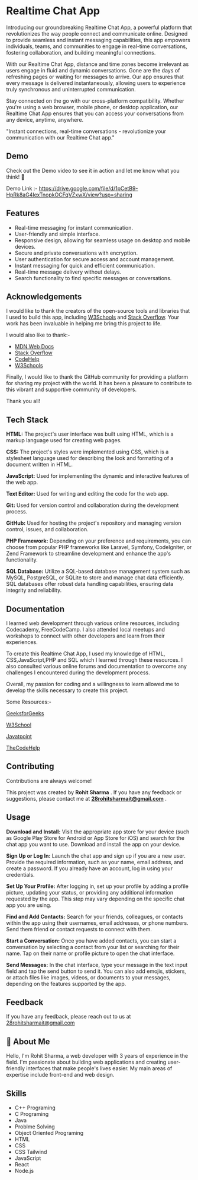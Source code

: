 
# Realtime Chat App
Introducing our groundbreaking Realtime Chat App, a powerful platform that revolutionizes the way people connect and communicate online. Designed to provide seamless and instant messaging capabilities, this app empowers individuals, teams, and communities to engage in real-time conversations, fostering collaboration, and building meaningful connections.

With our Realtime Chat App, distance and time zones become irrelevant as users engage in fluid and dynamic conversations. Gone are the days of refreshing pages or waiting for messages to arrive. Our app ensures that every message is delivered instantaneously, allowing users to experience truly synchronous and uninterrupted communication.

Stay connected on the go with our cross-platform compatibility. Whether you're using a web browser, mobile phone, or desktop application, our Realtime Chat App ensures that you can access your conversations from any device, anytime, anywhere.

"Instant connections, real-time conversations - revolutionize your communication with our Realtime Chat app."





## Demo

Check out the Demo video to see it in action and let me know what you think! 🤔

Demo Link :- https://drive.google.com/file/d/1pCetB9-HpRk8aG4IexTnopkOCFqVZxwX/view?usp=sharing
## Features
- Real-time messaging for instant communication.
- User-friendly and simple interface.
- Responsive design, allowing for seamless usage on desktop and mobile devices.
- Secure and private conversations with encryption.
- User authentication for secure access and account management.
- Instant messaging for quick and efficient communication.
- Real-time message delivery without delays.
- Search functionality to find specific messages or conversations.

## Acknowledgements

I would like to thank the creators of the open-source tools and libraries that I used to build this app, including [W3Schools](https://www.w3schools.com/whatis/) and [Stack Overflow](https://stackoverflow.com/documentation). Your work has been invaluable in helping me bring this project to life.

I would also like to thank:- 
 - [MDN Web Docs](https://developer.mozilla.org/en-US/)
 - [Stack Overflow](https://stackoverflow.com/documentation)
- [CodeHelp](https://www.thecodehelp.in/)
- [W3Schools](https://www.w3schools.com/whatis/)

Finally, I would like to thank the GitHub community for providing a platform for sharing my project with the world. It has been a pleasure to contribute to this vibrant and supportive community of developers.

Thank you all!
## Tech Stack

**HTML:** The project's user interface was built using HTML, which is a markup language used for creating web pages.

**CSS:**  The project's styles were implemented using CSS, which is a stylesheet language used for describing the look and formatting of a document written in HTML.

**JavaScript:** Used for implementing the dynamic and interactive features of the web app.

**Text Editor:** Used for writing and editing the code for the web app.

**Git:** Used for version control and collaboration during the development process.

**GitHub:** Used for hosting the project's repository and managing version control, issues, and collaboration.

**PHP Framework:** Depending on your preference and requirements, you can choose from popular PHP frameworks like Laravel, Symfony, CodeIgniter, or Zend Framework to streamline development and enhance the app's functionality.

**SQL Database:** Utilize a SQL-based database management system such as MySQL, PostgreSQL, or SQLite to store and manage chat data efficiently. SQL databases offer robust data handling capabilities, ensuring data integrity and reliability.
## Documentation

I learned web development through various online resources, including Codecademy, FreeCodeCamp. I also attended local meetups and workshops to connect with other developers and learn from their experiences.

To create this Realtime Chat App, I used my knowledge of HTML, CSS,JavaScript,PHP and SQL which I learned through these resources. I also consulted various online forums and documentation to overcome any challenges I encountered during the development process.

Overall, my passion for coding and a willingness to learn allowed me to develop the skills necessary to create this project.

Some Resources:- 

[GeeksforGeeks](https://www.geeksforgeeks.org/generating-strong-password-using-python/)

[W3School](https://www.w3schools.com/whatis/)

[Javatpoint](https://www.javatpoint.com/what-is-a-webpage)

[TheCodeHelp](https://www.thecodehelp.in/)



## Contributing

Contributions are always welcome!

This project was created by **Rohit Sharma** . If you have any feedback or suggestions, please contact me at **28rohitsharmait@gmail.com** .


## Usage

**Download and Install:** 
Visit the appropriate app store for your device (such as Google Play Store for Android or App Store for iOS) and search for the chat app you want to use. Download and install the app on your device.

**Sign Up or Log In:** Launch the chat app and sign up if you are a new user. Provide the required information, such as your name, email address, and create a password. If you already have an account, log in using your credentials.

**Set Up Your Profile:** After logging in, set up your profile by adding a profile picture, updating your status, or providing any additional information requested by the app. This step may vary depending on the specific chat app you are using.

**Find and Add Contacts:** Search for your friends, colleagues, or contacts within the app using their usernames, email addresses, or phone numbers. Send them friend or contact requests to connect with them.

**Start a Conversation:** Once you have added contacts, you can start a conversation by selecting a contact from your list or searching for their name. Tap on their name or profile picture to open the chat interface.

**Send Messages:** In the chat interface, type your message in the text input field and tap the send button to send it. You can also add emojis, stickers, or attach files like images, videos, or documents to your messages, depending on the features supported by the app.
## Feedback

If you have any feedback, please reach out to us at 28rohitsharmait@gmail.com


## 🚀 About Me
Hello, I'm Rohit Sharma, a web developer with 3 years of experience in the field. I'm passionate about building web applications and creating user-friendly interfaces that make people's lives easier. My main areas of expertise include front-end and web design.

## Skills
- C++ Programing
- C Programing
- Java
- Problme Solving
- Object Oriented Programing
- HTML
- CSS
- CSS Tailwind
- JavaScript
- React
- Node.js
